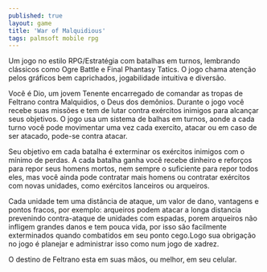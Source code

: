 ```yaml
---
published: true
layout: game
title: 'War of Malquidious'
tags: palmsoft mobile rpg
---
```

Um jogo no estilo RPG/Estratégia com batalhas em turnos, lembrando clássicos como Ogre Battle e Final Phantasy Tatics. O jogo chama atenção pelos gráficos bem caprichados, jogabilidade intuitiva e diversão.




Você é Dio, um jovem Tenente encarregado de comandar as tropas de Feltrano contra Malquidios, o Deus dos demônios. Durante o jogo você recebe suas missões e tem de lutar contra exércitos inimigos para alcançar seus objetivos.
O jogo usa um sistema de balhas em turnos, aonde a cada turno você pode movimentar uma vez cada exercito, atacar ou em caso de ser atacado, pode-se contra atacar.




Seu objetivo em cada batalha é exterminar os exércitos inimigos com o mínimo de perdas.
A cada batalha ganha você recebe dinheiro e reforços para repor seus homens mortos, nem sempre o suficiente para repor todos eles, mas você ainda pode contratar mais homens ou contratar exércitos com novas unidades, como exércitos lanceiros ou arqueiros.




Cada unidade tem uma distância de ataque, um valor de dano, vantagens e pontos fracos, por exemplo: arqueiros podem atacar a longa distancia prevenindo contra-ataque de unidades com espadas, porem arqueiros não infligem grandes danos e tem pouca vida, por isso são facilmente exterminados quando combatidos em seu ponto cego.Logo sua obrigação no jogo é planejar e administrar isso como num jogo de xadrez.




O destino de Feltrano esta em suas mãos, ou melhor, em seu celular.